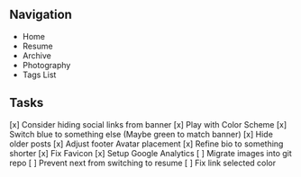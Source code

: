 ## Navigation
* Home
* Resume
* Archive
* Photography
* Tags List

## Tasks
[x] Consider hiding social links from banner
[x] Play with Color Scheme
[x] Switch blue to something else (Maybe green to match banner)
[x] Hide older posts
[x] Adjust footer Avatar placement 
[x] Refine bio to something shorter
[x] Fix Favicon
[x] Setup Google Analytics
[ ] Migrate images into git repo
[ ] Prevent next from switching to resume
[ ] Fix link selected color
